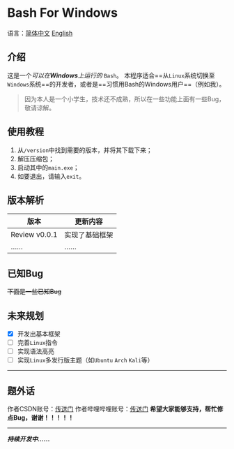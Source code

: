 # Bash For Windows
语言：[简体中文](https://github.com/shufeng2012/Bash-For-Windows/blob/main/README.md)   [English](https://github.com/shufeng2012/Bash-For-Windows/blob/main/README-english.md)
## 介绍
这是一个*可以在****Windows****上运行的* `Bash`。
本程序适合==从`Linux`系统切换至`Windows`系统==的开发者，或者是==习惯用Bash的Windows用户==（例如我）。
> 因为本人是一个小学生，技术还不成熟，所以在一些功能上面有一些Bug，敬请谅解。
## 使用教程
1. 从`/version`中找到需要的版本，并将其下载下来；
2. 解压压缩包；
3. 启动其中的`main.exe`；
4. 如要退出，请输入`exit`。
## 版本解析
|版本|更新内容|
|---|---|
|Review v0.0.1|实现了基础框架|
|……|……|
## 已知Bug
~~下面是一些已知Bug~~
## 未来规划
* [x] 开发出基本框架
* [ ] 完善`Linux`指令
* [ ] 实现语法高亮
* [ ] 实现`Linux`多发行版主题（如`Ubuntu` `Arch` `Kali`等）
***
## 题外话
作者CSDN账号：[传送门](https://blog.csdn.net/2401_83116349)
作者哔哩哔哩账号：[传送门](https://space.bilibili.com/3493120790498019)
**希望大家能够支持，帮忙修点Bug，谢谢！！！！！**
***
***持续开发中……***